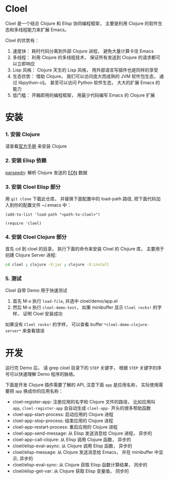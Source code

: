 # Cloel
Cloel 是一个结合 Clojure 和 Elisp 协同编程框架， 主要是利用 Clojure 的软件生态和多线程能力来扩展 Emacs。

Cloel 的优势有：
1. 速度快： 耗时代码分离到外部 Clojure 进程， 避免大量计算卡住 Emacs
2. 多线程： 利用 Clojure 的多线程技术， 保证所有发送到 Clojure 的请求都可以立即响应
3. Lisp 风格： Clojure 天生的 Lisp 风格， 用外部语言写插件也是同样的享受
4. 生态优势： 借助 Clojure， 我们可以访问庞大而成熟的 JVM 软件包生态， 通过 libpython-clj， 甚至可以访问 Python 软件生态， 大大的扩展 Emacs 的能力
5. 低门槛： 开箱即用的编程框架， 用最少代码编写 Emacs 的 Clojure 扩展

# 安装
### 1. 安装 Clojure
请查看[官方手册](https://clojure.org/guides/install_clojure) 来安装 Clojure

### 2. 安装 Elisp 依赖
[parseedn](https://github.com/clojure-emacs/parseedn): 解析 Clojure 发送的 [EDN](https://github.com/edn-format/edn) 数据

### 3. 安装 Cloel Elisp 部分
用 `git clone` 下载此仓库， 并替换下面配置中的 load-path 路径, 把下面代码加入到你的配置文件 ~/.emacs 中：

```elisp
(add-to-list 'load-path "<path-to-cloel>")

(require 'cloel)
```

### 4. 安装 Cloel Clojure 部分
首先 cd 到 cloel 的目录， 执行下面的命令来安装 Cloel 的 Clojure 库， 主要用于创建 Clojure Server 进程:

```bash
cd cloel ; clojure -X:jar ; clojure -X:install
```

### 5. 测试
Cloel 自带 Demo 用于快速测试

1. 首先 M-x 执行 `load-file`, 并选中 cloel/demo/app.el
2. 然后 M-x 执行 `cloel-demo-test`， 如果 minibuffer 显示 `Cloel rocks!` 的字样， 证明 Cloel 安装成功 

如果没有 `Cloel rocks!` 的字样， 可以查看 buffer `*cloel-demo-clojure-server*` 来查看错误

# 开发
运行完 Demo 后， 请 grep cloel 目录下的 `STEP` 关键字， 根据 `STEP` 关键字的序号可以快速理解 Demo 程序的脉络。

下面是开发 Clojure 插件需要了解的 API, 注意下面 `app` 是应用名称， 实际使用需要把 `app` 换成你的应用名称：
* cloel-register-app: 注册应用的名字和 Clojure 文件的路径， 比如应用叫 `app`, `cloel-register-app` 会自动生成 `cloel-app-` 开头的很多帮助函数
* cloel-app-start-process: 启动应用的 Clojure 进程
* cloel-app-stop-process: 结束应用的 Clojure 进程
* cloel-app-restart-process: 重启应用的 Clojure 进程
* cloel-app-send-message: 从 Elisp 发送消息给 Clojure 进程， 异步的
* cloel-app-call-clojure: 从 Elisp 调用 Clojure 函数， 异步的
* cloel/elisp-eval-async: 从 Clojure 调用 Elisp 函数， 异步的
* cloel/elisp-message: 从 Clojure 发送消息给 Emacs， 并在 minibuffer 中显示, 异步的
* cloel/elisp-eval-sync: 从 Clojure 获取 Elisp 函数计算结果， 同步的
* cloel/elisp-get-var: 从 Clojure 获取 Elisp 变量值， 同步的
